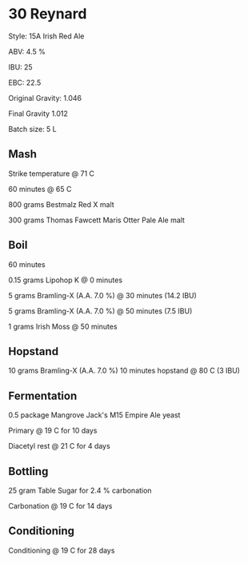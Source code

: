 # 30 Reynard

Style: 15A Irish Red Ale

ABV: 4.5 %

IBU: 25

EBC: 22.5

Original Gravity: 1.046

Final Gravity 1.012

Batch size: 5 L

## Mash

Strike temperature @ 71 C

60 minutes @ 65 C

800 grams Bestmalz Red X malt

300 grams Thomas Fawcett Maris Otter Pale Ale malt

## Boil

60 minutes

0.15 grams Lipohop K @ 0 minutes

5 grams Bramling-X (A.A. 7.0 %) @ 30 minutes (14.2 IBU)

5 grams Bramling-X (A.A. 7.0 %) @ 50 minutes (7.5 IBU)

1 grams Irish Moss @ 50 minutes

## Hopstand

10 grams Bramling-X (A.A. 7.0 %) 10 minutes hopstand @ 80 C (3 IBU)

## Fermentation

0.5 package Mangrove Jack's M15 Empire Ale yeast

Primary @ 19 C for 10 days

Diacetyl rest @ 21 C for 4 days

## Bottling

25 gram Table Sugar for 2.4 % carbonation

Carbonation @ 19 C for 14 days

## Conditioning

Conditioning @ 19 C for 28 days
